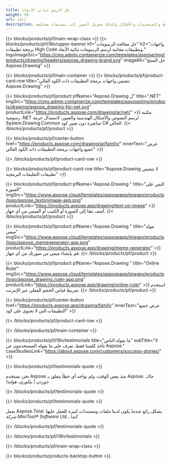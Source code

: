 ```yaml
---
title: حل الرسم ثنائي الأبعاد 
weight: 30
url: /ar/
description: واجهات برمجة التطبيقات ذات الكود العالي والتطبيقات المجانية لرسم الرسومات ثنائية الأبعاد. القدرة على رسم النصوص والخطوط والمنحنيات والأشكال وكذلك تحويل الصور إلى تنسيقات مختلفة.
---
```


{{< blocks/products/pf/main-wrap-class >}}
{{< blocks/products/pf/i18n/upper-banner h1="حل معالجة الرسومات" h2="واجهات برمجة تطبيقات High Code وتطبيقات مجانية لرسم الرسومات ثنائية الأبعاد." logoImageSrc="https://cms.admin.containerize.com/templates/aspose/img/products/drawing/headers/aspose_drawing-brand.svg" imageAlt="حل المنتج Aspose.Drawing" >}}

{{< blocks/products/pf/main-container >}}
{{< blocks/products/pf/product-card-row title="تتضمن واجهات برمجة التطبيقات ذات الكود العالي Aspose.Drawing" >}}

{{< blocks/products/pf/product pfName="Aspose.Drawing ل" title=".NET" imgSrc="https://cms.admin.containerize.com/templates/aspose/img/products/drawing/aspose_drawing-for-net.svg" productLink="https://products.aspose.com/drawing/ar/net/" >}}
مكتبة رسومية .NET لرسم النصوص والأشكال الهندسية والصور، لاستبدال حزمة System.Drawing.Common مباشرة دون تغيير كود C# الحالي.
{{< /blocks/products/pf/product >}}

{{< blocks/products/pf/center-button href="https://products.aspose.com/drawing/ar/family/" innerText="عرض جميع واجهات برمجة التطبيقات ذات الكود العالي" >}}

{{< /blocks/products/pf/product-card-row >}}

{{< blocks/products/pf/product-card-row title="Aspose.Drawing لا تتضمن تطبيقات التعليمات البرمجية" >}}

{{< blocks/products/pf/product pfName="Aspose.Drawing " title="النص على الصورة" imgSrc="https://www.aspose.cloud/templates/asposeapp/images/products/logo/aspose_textonimage-app.png" productLink="https://products.aspose.app/drawing/text-on-image" >}}
أضف نصًا إلى الصورة أو الكتيب أو الميمي من أي جهاز.
{{< /blocks/products/pf/product >}}

{{< blocks/products/pf/product pfName="Aspose.Drawing " title="مولد ميمي" imgSrc="https://www.aspose.cloud/templates/asposeapp/images/products/logo/aspose_memegenerator-app.png" productLink="https://products.aspose.app/drawing/meme-generator" >}}
قم بإنشاء ميمي من صورتك من أي جهاز.
{{< /blocks/products/pf/product >}}

{{< blocks/products/pf/product pfName="Aspose.Drawing " title="Online Ruler" imgSrc="https://www.aspose.cloud/templates/asposeapp/images/products/logo/aspose_drawing_ruler-app.png" productLink="https://products.aspose.app/drawing/online-ruler" >}}
استخدم شريط قياس الحجم الفعلي عبر الإنترنت.
{{< /blocks/products/pf/product >}}

{{< blocks/products/pf/center-button href="https://products.aspose.app/drawing/family" innerText="عرض جميع التطبيقات التي لا تحتوي على كود" >}}

{{< /blocks/products/pf/product-card-row >}}

{{< /blocks/products/pf/main-container >}}

{{< blocks/products/pf/i18n/testimonials title="ما يقوله الناس" subTitle="لا تأخذ كلمتنا فقط. تعرف على ما يقوله المستخدمون عن Aspose." caseStudiesLink="https://about.aspose.com/customers/success-stories/" >}}

{{< blocks/products/pf/testimonials-quote >}}
<p class="first">
 نحن نستخدم Aspose منذ بعض الوقت، ولم نواجه أي خطأ يتعلق بـ Aspose.
 <em>
  جاك جوردن | بيكوري، هولندا
 </em>
</p>

{{< /blocks/products/pf/testimonials-quote >}}

{{< blocks/products/pf/testimonials-quote >}}
<p class="second">
 يعمل Aspose.Total بشكل رائع عندما يكون لدينا ملفات ومستندات كبيرة للعمل عليها.
 <em>
  شركة MiniTool® Software Ltd.، كندا
 </em>
</p>

{{< /blocks/products/pf/testimonials-quote >}}

{{< /blocks/products/pf/i18n/testimonials >}}

{{< /blocks/products/pf/main-wrap-class >}}

{{< blocks/products/products-backtop-button >}}
